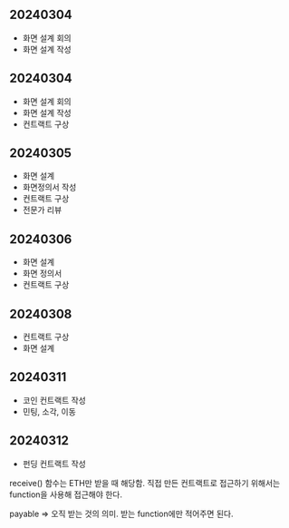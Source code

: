 ## 20240304

- 화면 설계 회의
- 화면 설계 작성

## 20240304

- 화면 설계 회의
- 화면 설계 작성
- 컨트랙트 구상

## 20240305

- 화면 설계
- 화면정의서 작성
- 컨트랙트 구상
- 전문가 리뷰

## 20240306

- 화면 설계
- 화면 정의서
- 컨트랙트 구상

## 20240308

- 컨트랙트 구상
- 화면 설계

## 20240311

- 코인 컨트랙트 작성
- 민팅, 소각, 이동

## 20240312

- 펀딩 컨트랙트 작성

receive() 함수는 ETH만 받을 때 해당함. 
직접 만든 컨트랙트로 접근하기 위해서는 function을 사용해 접근해야 한다.

payable => 오직 받는 것의 의미. 받는 function에만 적어주면 된다.